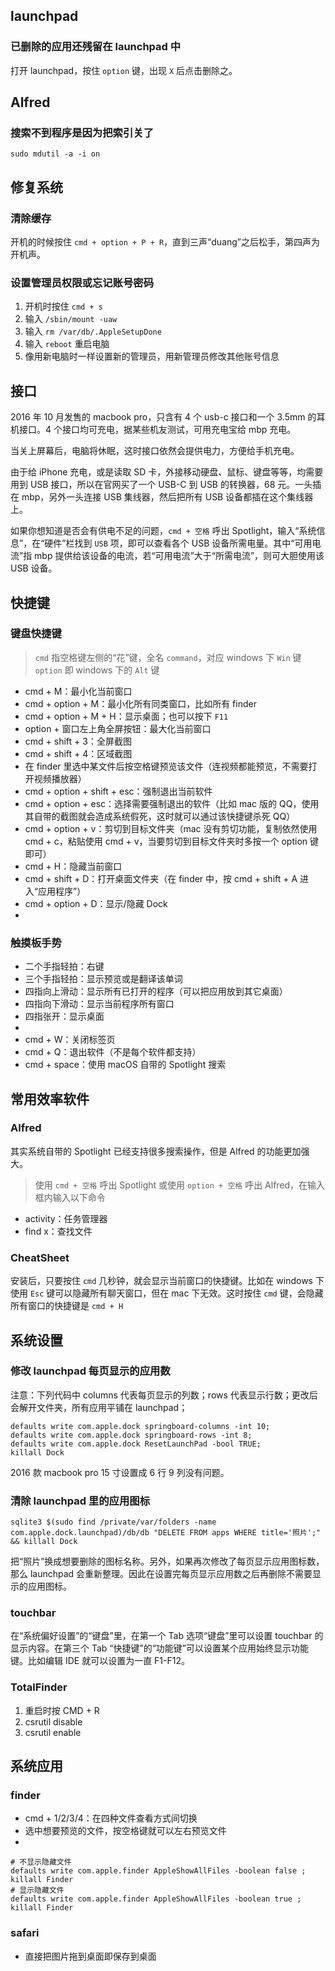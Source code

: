 ## launchpad

### 已删除的应用还残留在 launchpad 中

打开 launchpad，按住 `option` 键，出现 `X` 后点击删除之。

## Alfred

### 搜索不到程序是因为把索引关了

```
sudo mdutil -a -i on
```

## 修复系统

### 清除缓存

开机的时候按住 `cmd + option + P + R`，直到三声“duang”之后松手，第四声为开机声。

### 设置管理员权限或忘记账号密码

1. 开机时按住 `cmd + s`
2. 输入 `/sbin/mount -uaw`
3. 输入 `rm /var/db/.AppleSetupDone`
4. 输入 `reboot` 重启电脑
5. 像用新电脑时一样设置新的管理员，用新管理员修改其他账号信息

## 接口

2016 年 10 月发售的 macbook pro，只含有 4 个 usb-c 接口和一个 3.5mm 的耳机接口。4 个接口均可充电，据某些机友测试，可用充电宝给 mbp 充电。

当关上屏幕后，电脑将休眠，这时接口依然会提供电力，方便给手机充电。

由于给 iPhone 充电，或是读取 SD 卡，外接移动硬盘、鼠标、键盘等等，均需要用到 USB 接口，所以在官网买了一个 USB-C 到 USB 的转换器，68 元。一头插在 mbp，另外一头连接 USB 集线器，然后把所有 USB 设备都插在这个集线器上。

如果你想知道是否会有供电不足的问题，`cmd + 空格` 呼出 Spotlight，输入“系统信息”，在“硬件”栏找到 `USB` 项，即可以查看各个 USB 设备所需电量。其中“可用电流”指 mbp 提供给该设备的电流，若“可用电流”大于“所需电流”，则可大胆使用该 USB 设备。

## 快捷键

### 键盘快捷键

> `cmd` 指空格键左侧的“花”键，全名 `command`，对应 windows 下 `Win` 键
> `option` 即 windows 下的 `Alt` 键

- cmd + M：最小化当前窗口
- cmd + option + M：最小化所有同类窗口，比如所有 finder
- cmd + option + M + H：显示桌面；也可以按下 `F11`
- option + 窗口左上角全屏按钮：最大化当前窗口
- cmd + shift + 3：全屏截图
- cmd + shift + 4：区域截图
- 在 finder 里选中某文件后按空格键预览该文件（连视频都能预览，不需要打开视频播放器）
- cmd + option + shift + esc：强制退出当前软件
- cmd + option + esc：选择需要强制退出的软件（比如 mac 版的 QQ，使用其自带的截图就会造成系统假死，这时就可以通过该快捷键杀死 QQ）
- cmd + option + v：剪切到目标文件夹（mac 没有剪切功能，复制依然使用 cmd + c，粘贴使用 cmd + v，当要剪切到目标文件夹时多按一个 option 键即可）
- cmd + H：隐藏当前窗口
- cmd + shift + D：打开桌面文件夹（在 finder 中，按 cmd + shift + A 进入“应用程序”）
- cmd + option + D：显示/隐藏 Dock
-

### 触摸板手势

- 二个手指轻拍：右键
- 三个手指轻拍：显示预览或是翻译该单词
- 四指向上滑动：显示所有已打开的程序（可以把应用放到其它桌面）
- 四指向下滑动：显示当前程序所有窗口
- 四指张开：显示桌面
-
- cmd + W：关闭标签页
- cmd + Q：退出软件（不是每个软件都支持）
- cmd + space：使用 macOS 自带的 Spotlight 搜索

## 常用效率软件

### Alfred

其实系统自带的 Spotlight 已经支持很多搜索操作，但是 Alfred 的功能更加强大。

> 使用 `cmd + 空格` 呼出 Spotlight 或使用 `option + 空格` 呼出 Alfred，在输入框内输入以下命令

- activity：任务管理器
- find x：查找文件

### CheatSheet

安装后，只要按住 `cmd` 几秒钟，就会显示当前窗口的快捷键。比如在 windows 下使用 `Esc` 键可以隐藏所有聊天窗口，但在 mac 下无效。这时按住 `cmd` 键，会隐藏所有窗口的快捷键是 `cmd + H`

## 系统设置

### 修改 launchpad 每页显示的应用数

注意：下列代码中 columns 代表每页显示的列数；rows 代表显示行数；更改后会解开文件夹，所有应用平铺在 launchpad；

```
defaults write com.apple.dock springboard-columns -int 10;
defaults write com.apple.dock springboard-rows -int 8;
defaults write com.apple.dock ResetLaunchPad -bool TRUE;
killall Dock
```

2016 款 macbook pro 15 寸设置成 6 行 9 列没有问题。

### 清除 launchpad 里的应用图标

```
sqlite3 $(sudo find /private/var/folders -name com.apple.dock.launchpad)/db/db "DELETE FROM apps WHERE title='照片';" && killall Dock
```

把“照片”换成想要删除的图标名称。另外，如果再次修改了每页显示应用图标数，那么 launchpad 会重新整理。因此在设置完每页显示应用数之后再删除不需要显示的应用图标。

### touchbar

在“系统偏好设置”的“键盘”里，在第一个 Tab 选项“键盘”里可以设置 touchbar 的显示内容。在第三个 Tab “快捷键”的“功能键”可以设置某个应用始终显示功能键。比如编辑 IDE 就可以设置为一直 F1-F12。

### TotalFinder

1. 重启时按 CMD + R
2. csrutil disable
3. csrutil enable

## 系统应用

### finder

- cmd + 1/2/3/4：在四种文件查看方式间切换
- 选中想要预览的文件，按空格键就可以左右预览文件
-

```
# 不显示隐藏文件
defaults write com.apple.finder AppleShowAllFiles -boolean false ; killall Finder
# 显示隐藏文件
defaults write com.apple.finder AppleShowAllFiles -boolean true ; killall Finder
```

### safari

- 直接把图片拖到桌面即保存到桌面
